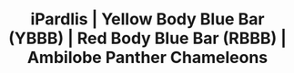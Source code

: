 ---
title: "iPardlis | Yellow Body Blue Bar (YBBB) | Red Body Blue Bar (RBBB) | Ambilobe Panther Chameleons"
header_title: "iPardalis | YBBB | RBBB | Ambilobe Panther Chameleons"
description: "We are panther chameleon breeders located in Poolesville, Maryland, who specialize in yellow-bodied and red-bodied Ambilobe panther chameleons."
keywords: ["Ambilobe Panther Chameleon", "Yellow Body Blue Bar Ambilobe", "iPardalis",  "Good pet reptile",
      "Beginning species of chameleon", "Ethical herpetoculture", "Individually-raised",
      "Chameleon Breeders", "Panther Chameleon Breeders", "Panther Chameleon breeder", "Panther Chameleon Breeder in Maryland", "Maryland chameleon breeder", "Panther Chameleon breeders near me"]
draft: false
banner: img/ambilobe/papafee/papafee3
---
